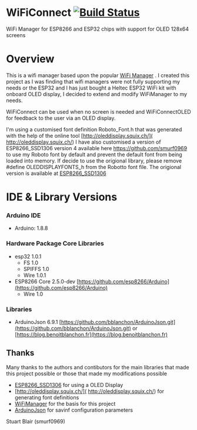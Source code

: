 # WiFiConnect [![Build Status](https://travis-ci.com/smurf0969/WiFiConnect.svg?branch=master)](https://travis-ci.com/smurf0969/WiFiConnect)
WiFi Manager for ESP8266 and ESP32 chips with support for OLED 128x64 screens

# Overview
This is a wifi manager based upon the popular [WiFi Manager](https://github.com/tzapu/WiFiManager) .
I created this project as I was finding that wifi managers were not fully supporting my needs or the ESP32 and I has just bought a Heltec ESP32 WiFi kit with onboard OLED display, I decided to extend and modify WiFiManager to my needs.

WiFiConnect can be used when no screen is needed and WiFiConnectOLED for feedback to the user via an OLED display.

I'm using a customised font definition Roboto_Font.h that was generated with the help of the online tool [http://oleddisplay.squix.ch/]( http://oleddisplay.squix.ch/)
I have also customised a version of ESP8266_SSD1306 version 4 available here https://github.com/smurf0969 to use my Roboto font by default and prevent the default font from being loaded into memory.
If decide to use the origional library, please remove #define OLEDDISPLAYFONTS_h from the Robotto font file.
The origional version is available at [ESP8266_SSD1306](https://github.com/squix78/esp8266-oled-ssd1306.git)

# IDE & Library Versions
### Arduino IDE
  - Arduino: 1.8.8

### Hardware Package Core Libraries
  - esp32 1.0.1
    - FS 1.0
    - SPIFFS 1.0
    - Wire 1.0.1
  - ESP8266 Core 2.5.0-dev [https://github.com/esp8266/Arduino](https://github.com/esp8266/Arduino)
    - Wire 1.0
### Libraries
  - ArduinoJson 6.9.1 [https://github.com/bblanchon/ArduinoJson.git](https://github.com/bblanchon/ArduinoJson.git) or [https://blog.benoitblanchon.fr](https://blog.benoitblanchon.fr)

## Thanks
Many thanks to the authors and contibutors for the main libraries that made this project possible or those that made my modifications possible 
* [ESP8266_SSD1306](https://github.com/squix78/esp8266-oled-ssd1306.git) for using a OLED Display
* [http://oleddisplay.squix.ch/]( http://oleddisplay.squix.ch/) for generating font definitions
* [WiFiManager](https://github.com/tzapu/WiFiManager) for the basis for this project
* [ArduinoJson](https://github.com/bblanchon/ArduinoJson) for savinf configuration parameters

Stuart Blair (smurf0969)
